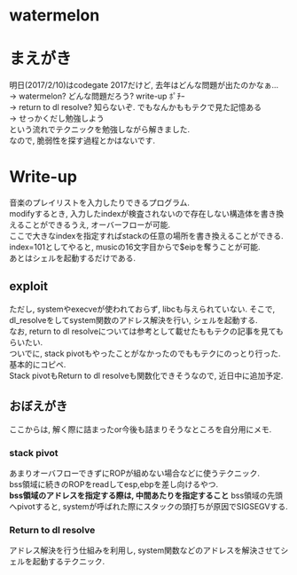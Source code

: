 # watermelon

# まえがき
明日(2017/2/10)はcodegate 2017だけど, 去年はどんな問題が出たのかなぁ...  
-> watermelon? どんな問題だろう? write-up ﾎﾟﾁｰ  
-> return to dl resolve? 知らないぞ. でもなんかももテクで見た記憶ある  
-> せっかくだし勉強しよう  
という流れでテクニックを勉強しながら解きました.  
なので, 脆弱性を探す過程とかはないです.  

# Write-up
音楽のプレイリストを入力したりできるプログラム.  
modifyするとき, 入力したindexが検査されないので存在しない構造体を書き換えることができるうえ, オーバーフローが可能.  
ここで大きなindexを指定すればstackの任意の場所を書き換えることができる.  
index=101としてやると, musicの16文字目からで$eipを奪うことが可能.  
あとはシェルを起動するだけである.  

## exploit
ただし, systemやexecveが使われておらず, libcも与えられていない. そこで, dl_resolveをしてsystem関数のアドレス解決を行い, シェルを起動する.  
なお, return to dl resolveについては参考として載せたももテクの記事を見てもらいたい.  
ついでに, stack pivotもやったことがなかったのでももテクにのっとり行った. 基本的にコピペ.  
Stack pivotもReturn to dl resolveも関数化できそうなので, 近日中に追加予定.  

## おぼえがき
ここからは, 解く際に詰まったor今後も詰まりそうなところを自分用にメモ.  
### stack pivot
あまりオーバフローできずにROPが組めない場合などに使うテクニック.  
bss領域に続きのROPをreadしてesp,ebpを差し向けるやつ.  
**bss領域のアドレスを指定する際は, 中間あたりを指定すること**
bss領域の先頭へpivotすると, systemが呼ばれた際にスタックの頭打ちが原因でSIGSEGVする.  
### Return to dl resolve
アドレス解決を行う仕組みを利用し, system関数などのアドレスを解決させてシェルを起動するテクニック.  
